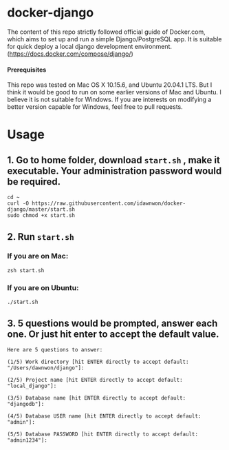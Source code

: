 # docker-django
The content of this repo strictly followed official guide of Docker.com, which aims to set up and run a simple Django/PostgreSQL app. It is suitable for quick deploy a local django development environment. (https://docs.docker.com/compose/django/)

#### Prerequisites
This repo was tested on Mac OS X 10.15.6, and Ubuntu 20.04.1 LTS. But I think it would be good to run on some earlier versions of Mac and Ubuntu.
I believe it is not suitable for Windows.
If you are interests on modifying a better version capable for Windows, feel free to pull requests.

# Usage
## 1. Go to home folder, download `start.sh` , make it executable. Your administration password would be required.
``` shell
cd ~
curl -O https://raw.githubusercontent.com/idawnwon/docker-django/master/start.sh
sudo chmod +x start.sh
```
## 2. Run `start.sh`
### If you are on Mac:
``` shell
zsh start.sh
```
### If you are on Ubuntu:
``` shell
./start.sh
```
## 3. 5 questions would be prompted, answer each one. Or just hit enter to accept the default value.
``` shell
Here are 5 questions to answer: 

(1/5) Work directory [hit ENTER directly to accept default: "/Users/dawnwon/django"]: 

(2/5) Project name [hit ENTER directly to accept default: "local_django"]: 

(3/5) Database name [hit ENTER directly to accept default: "djangodb"]: 

(4/5) Database USER name [hit ENTER directly to accept default: "admin"]: 

(5/5) Database PASSWORD [hit ENTER directly to accept default: "admin1234"]: 

```
